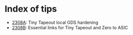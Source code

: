 # Index of tips

*   [2308A](./2308A.md): Tiny Tapeout local GDS hardening
*   [2308B](./2308B.md): Essential links for Tiny Tapeout and Zero to ASIC
